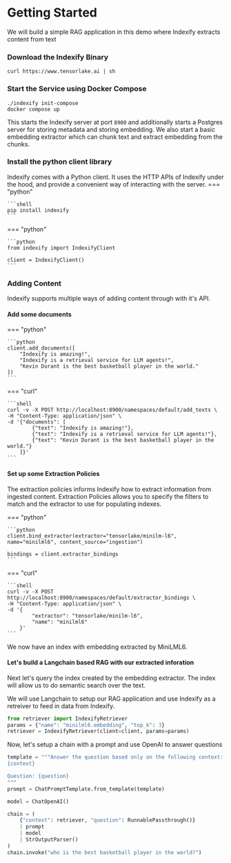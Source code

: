 # Getting Started

We will build a simple RAG application in this demo where Indexify extracts content from text 


### Download the Indexify Binary
```shell
curl https://www.tensorlake.ai | sh
```

### Start the Service using Docker Compose
```shell
./indexify init-compose
docker compose up
```
This starts the Indexify server at port `8900` and additionally starts a Postgres server for storing metadata and storing embedding. We also start a basic embedding extractor which can chunk text and extract embedding from the chunks.

### Install the python client library
Indexify comes with a Python client. It uses the HTTP APIs of Indexify under the hood, and provide a convenient way of interacting with the server.
=== "python"

    ```shell
    pip install indexify
    ```
=== "python"

    ```python
    from indexify import IndexifyClient

    client = IndexifyClient()
    ```

### Adding Content

Indexify supports multiple ways of adding content through with it's API.

#### Add some documents

=== "python"

    ```python
    client.add_documents([
        "Indexify is amazing!",
        "Indexify is a retrieval service for LLM agents!",
        "Kevin Durant is the best basketball player in the world."
    ])
    ```
=== "curl"

    ```shell
    curl -v -X POST http://localhost:8900/namespaces/default/add_texts \
    -H "Content-Type: application/json" \
    -d '{"documents": [ 
            {"text": "Indexify is amazing!"},
            {"text": "Indexify is a retrieval service for LLM agents!"}, 
            {"text": "Kevin Durant is the best basketball player in the world."}
        ]}'
    ```

#### Set up some Extraction Policies

The extraction policies informs Indexify how to extract information from ingested content. Extraction Policies allows you to specify the filters to match and the extractor to use for populating indexes.

=== "python"

    ```python
    client.bind_extractor(extractor="tensorlake/minilm-l6", name="minilml6", content_source="ingestion")

    bindings = client.extractor_bindings
    ```

=== "curl"

    ```shell
    curl -v -X POST http://localhost:8900/namespaces/default/extractor_bindings \
    -H "Content-Type: application/json" \
    -d '{
            "extractor": "tensorlake/minilm-l6",
            "name": "minilml6"
        }'
    ```

We now have an index with embedding extracted by MiniLML6.

#### Let's build a Langchain based RAG with our extracted inforation

Next let's query the index created by the embedding extractor. The index will allow us to do semantic search over the text.

We will use Langchain to setup our RAG application and use Indexify as a retreiver to feed in data from Indexify.
```python
from retriever import IndexifyRetriever
params = {"name": "minilml6.embedding", "top_k": 3}
retriever = IndexifyRetriever(client=client, params=params)
```

Now, let's setup a chain with a prompt and use OpenAI to answer questions
```python
template = """Answer the question based only on the following context:
{context}

Question: {question}
"""
prompt = ChatPromptTemplate.from_template(template)

model = ChatOpenAI()

chain = (
    {"context": retriever, "question": RunnablePassthrough()}
    | prompt
    | model
    | StrOutputParser()
)
chain.invoke("who is the best basketball player in the world?")
```